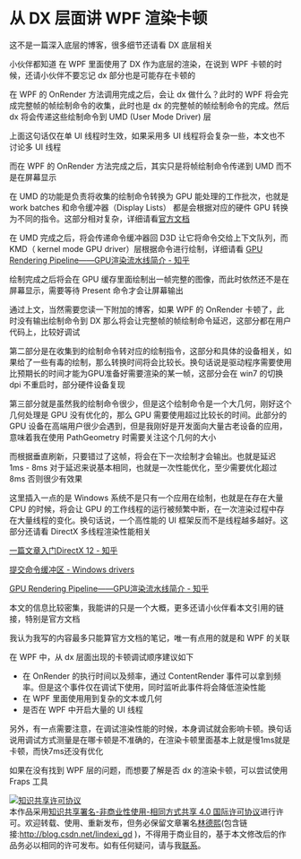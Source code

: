 # 从 DX 层面讲 WPF 渲染卡顿

这不是一篇深入底层的博客，很多细节还请看 DX 底层相关

<!--more-->
<!-- CreateTime:4/9/2020 7:43:27 PM -->

<!-- 发布 -->

小伙伴都知道 在 WPF 里面使用了 DX 作为底层的渲染，在说到 WPF 卡顿的时候，还请小伙伴不要忘记 dx 部分也是可能存在卡顿的

在 WPF 的 OnRender 方法调用完成之后，会让 dx 做什么？此时的 WPF 将会完成完整帧的帧绘制命令的收集，此时也是 dx 的完整帧的帧绘制命令的完成。然后 dx 将会传递这些绘制命令到 UMD (User Mode Driver) 层

上面这句话仅在单 UI 线程时生效，如果采用多 UI 线程将会复杂一些，本文也不讨论多 UI 线程

而在 WPF 的 OnRender 方法完成之后，其实只是将帧绘制命令传递到 UMD 而不是在屏幕显示

在 UMD 的功能是负责将收集的绘制命令转换为 GPU 能处理的工作批次，也就是 work batches 和命令缓冲器（Display Lists） 都是会根据对应的硬件 GPU 转换为不同的指令。这部分相对复杂，详细请看[官方文档](https://docs.microsoft.com/zh-cn/windows-hardware/drivers/display/)

在 UMD 完成之后，将会传递命令缓冲器回 D3D 让它将命令交给上下文队列，而KMD（ kernel mode GPU driver）层根据命令进行绘制，详细请看 [GPU Rendering Pipeline——GPU渲染流水线简介 - 知乎](https://zhuanlan.zhihu.com/p/61949898 )

绘制完成之后将会在 GPU 缓存里面绘制出一帧完整的图像，而此时依然还不是在屏幕显示，需要等待 Present 命令才会让屏幕输出

通过上文，当然需要您读一下附加的博客，如果 WPF 的 OnRender 卡顿了，此时没有输出绘制命令到 DX 那么将会让完整帧的帧绘制命令延迟，这部分都在用户代码上，比较好调试

第二部分是在收集到的绘制命令转对应的绘制指令，这部分和具体的设备相关，如果给了一些有毒的绘制，那么转换时间将会比较长。换句话说是驱动程序需要使用比预期长的时间才能为GPU准备好需要渲染的某一帧，这部分会在 win7 的切换 dpi 不重启时，部分硬件设备复现

第三部分就是虽然我的绘制命令很少，但是这个绘制命令是一个大几何，刚好这个几何处理是 GPU 没有优化的，那么 GPU 需要使用超过比较长的时间。此部分的 GPU 设备在高端用户很少会遇到，但是我刚好是开发面向大量古老设备的应用，意味着我在使用 PathGeometry 时需要关注这个几何的大小

而根据垂直刷新，只要错过了这帧，将会在下一次绘制才会输出。也就是延迟 1ms - 8ms 对于延迟来说基本相同，也就是一次性能优化，至少需要优化超过 8ms 否则很少有效果

这里插入一点的是 Windows 系统不是只有一个应用在绘制，也就是在存在大量 CPU 的时候，将会让 GPU 的工作线程的运行被频繁中断，在一次渲染过程中存在大量线程的变化。换句话说，一个高性能的 UI 框架反而不是线程越多越好。这部分还请看 DirectX 多线程渲染性能相关

[一篇文章入门DirectX 12 - 知乎](https://zhuanlan.zhihu.com/p/57061190 )

[提交命令缓冲区 - Windows drivers](https://docs.microsoft.com/zh-cn/windows-hardware/drivers/display/submitting-a-command-buffer )

[GPU Rendering Pipeline——GPU渲染流水线简介 - 知乎](https://zhuanlan.zhihu.com/p/61949898 )

本文的信息比较密集，我能讲的只是一个大概，更多还请小伙伴看本文引用的链接，特别是官方文档

我认为我写的内容最多只能算官方文档的笔记，唯一有点用的就是和 WPF 的关联

在 WPF 中，从 dx 层面出现的卡顿调试顺序建议如下

- 在 OnRender 的执行时间以及频率，通过 ContentRender 事件可以拿到频率。但是这个事件仅在调试下使用，同时监听此事件将会降低渲染性能
- 在 WPF 里面使用用到复杂的文本或几何
- 是否在 WPF 中开启大量的 UI 线程

另外，有一点需要注意，在调试渲染性能的时候，本身调试就会影响卡顿。换句话说用调试方式测量是在哪卡顿是不准确的，在渲染卡顿里面基本上就是慢1ms就是卡顿，而快7ms还没有优化

如果在没有找到 WPF 层的问题，而想要了解是否 dx 的渲染卡顿，可以尝试使用 Fraps 工具

<a rel="license" href="http://creativecommons.org/licenses/by-nc-sa/4.0/"><img alt="知识共享许可协议" style="border-width:0" src="https://licensebuttons.net/l/by-nc-sa/4.0/88x31.png" /></a><br />本作品采用<a rel="license" href="http://creativecommons.org/licenses/by-nc-sa/4.0/">知识共享署名-非商业性使用-相同方式共享 4.0 国际许可协议</a>进行许可。欢迎转载、使用、重新发布，但务必保留文章署名[林德熙](http://blog.csdn.net/lindexi_gd)(包含链接:http://blog.csdn.net/lindexi_gd )，不得用于商业目的，基于本文修改后的作品务必以相同的许可发布。如有任何疑问，请与我[联系](mailto:lindexi_gd@163.com)。
